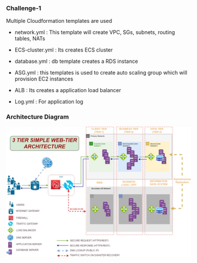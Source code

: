 ### Challenge-1

Multiple Cloudformation templates are used

* network.yml : This template will create VPC, SGs, subnets, routing tables, NATs
* ECS-cluster.yml : Its creates  ECS cluster
* database.yml : db template creates a RDS instance 
* ASG.yml : this templates is used to create auto scaling group which will provision EC2 instances 
* ALB : Its creates a application load balancer 

* Log.yml : For application log 

### Architecture Diagram


![alt text](https://github.com/gdb-gopa/challenge/blob/main/Challenge-1_3-Tier/3-Tier-Architecture.jpg)




